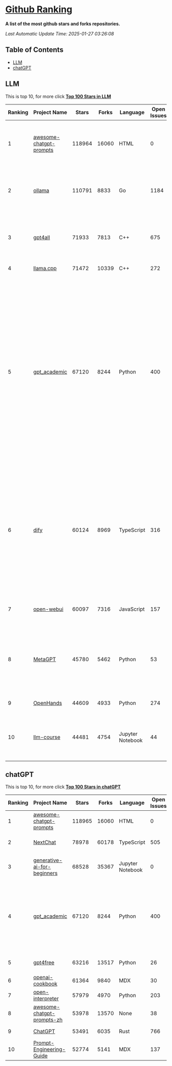 [Github Ranking](./README.md)
==========

**A list of the most github stars and forks repositories.**

*Last Automatic Update Time: 2025-01-27 03:26:08*

## Table of Contents
 * [LLM](#LLM)
 * [chatGPT](#chatGPT)

## LLM

This is top 10, for more click **[Top 100 Stars in LLM](Top100/LLM.md)**

| Ranking | Project Name | Stars | Forks | Language | Open Issues | Description | Last Commit |
| ------- | ------------ | ----- | ----- | -------- | ----------- | ----------- | ----------- |
| 1 | [awesome-chatgpt-prompts](https://github.com/f/awesome-chatgpt-prompts) | 118964 | 16060 | HTML | 0 | This repo includes ChatGPT prompt curation to use ChatGPT and other LLM tools better. | 2025-01-14T08:29:16Z |
| 2 | [ollama](https://github.com/ollama/ollama) | 110791 | 8833 | Go | 1184 | Get up and running with Llama 3.3, Phi 4, Gemma 2, and other large language models. | 2025-01-27T02:36:19Z |
| 3 | [gpt4all](https://github.com/nomic-ai/gpt4all) | 71933 | 7813 | C++ | 675 | GPT4All: Run Local LLMs on Any Device. Open-source and available for commercial use. | 2025-01-24T19:15:24Z |
| 4 | [llama.cpp](https://github.com/ggerganov/llama.cpp) | 71472 | 10339 | C++ | 272 | LLM inference in C/C++ | 2025-01-26T21:45:32Z |
| 5 | [gpt_academic](https://github.com/binary-husky/gpt_academic) | 67120 | 8244 | Python | 400 | 为GPT/GLM等LLM大语言模型提供实用化交互接口，特别优化论文阅读/润色/写作体验，模块化设计，支持自定义快捷按钮&函数插件，支持Python和C++等项目剖析&自译解功能，PDF/LaTex论文翻译&总结功能，支持并行问询多种LLM模型，支持chatglm3等本地模型。接入通义千问, deepseekcoder, 讯飞星火, 文心一言, llama2, rwkv, claude2, moss等。 | 2025-01-21T17:50:40Z |
| 6 | [dify](https://github.com/langgenius/dify) | 60124 | 8969 | TypeScript | 316 | Dify is an open-source LLM app development platform. Dify's intuitive interface combines AI workflow, RAG pipeline, agent capabilities, model management, observability features and more, letting you quickly go from prototype to production. | 2025-01-27T03:19:30Z |
| 7 | [open-webui](https://github.com/open-webui/open-webui) | 60097 | 7316 | JavaScript | 157 | User-friendly AI Interface (Supports Ollama, OpenAI API, ...) | 2025-01-24T16:41:02Z |
| 8 | [MetaGPT](https://github.com/geekan/MetaGPT) | 45780 | 5462 | Python | 53 | 🌟 The Multi-Agent Framework: First AI Software Company, Towards Natural Language Programming | 2024-12-18T02:20:32Z |
| 9 | [OpenHands](https://github.com/All-Hands-AI/OpenHands) | 44609 | 4933 | Python | 274 | 🙌 OpenHands: Code Less, Make More | 2025-01-27T02:03:08Z |
| 10 | [llm-course](https://github.com/mlabonne/llm-course) | 44481 | 4754 | Jupyter Notebook | 44 | Course to get into Large Language Models (LLMs) with roadmaps and Colab notebooks. | 2025-01-22T22:32:51Z |


## chatGPT

This is top 10, for more click **[Top 100 Stars in chatGPT](Top100/chatGPT.md)**

| Ranking | Project Name | Stars | Forks | Language | Open Issues | Description | Last Commit |
| ------- | ------------ | ----- | ----- | -------- | ----------- | ----------- | ----------- |
| 1 | [awesome-chatgpt-prompts](https://github.com/f/awesome-chatgpt-prompts) | 118965 | 16060 | HTML | 0 | This repo includes ChatGPT prompt curation to use ChatGPT and other LLM tools better. | 2025-01-14T08:29:16Z |
| 2 | [NextChat](https://github.com/ChatGPTNextWeb/NextChat) | 78978 | 60178 | TypeScript | 505 | ✨ Local and Fast AI Assistant. Support: Web \| iOS \| MacOS \| Android \|  Linux \| Windows | 2025-01-22T13:40:37Z |
| 3 | [generative-ai-for-beginners](https://github.com/microsoft/generative-ai-for-beginners) | 68528 | 35367 | Jupyter Notebook | 0 | 21 Lessons, Get Started Building with Generative AI  🔗 https://microsoft.github.io/generative-ai-for-beginners/ | 2025-01-24T09:53:19Z |
| 4 | [gpt_academic](https://github.com/binary-husky/gpt_academic) | 67120 | 8244 | Python | 400 | 为GPT/GLM等LLM大语言模型提供实用化交互接口，特别优化论文阅读/润色/写作体验，模块化设计，支持自定义快捷按钮&函数插件，支持Python和C++等项目剖析&自译解功能，PDF/LaTex论文翻译&总结功能，支持并行问询多种LLM模型，支持chatglm3等本地模型。接入通义千问, deepseekcoder, 讯飞星火, 文心一言, llama2, rwkv, claude2, moss等。 | 2025-01-21T17:50:40Z |
| 5 | [gpt4free](https://github.com/xtekky/gpt4free) | 63216 | 13517 | Python | 26 | The official gpt4free repository \| various collection of powerful language models | 2025-01-26T16:52:30Z |
| 6 | [openai-cookbook](https://github.com/openai/openai-cookbook) | 61364 | 9840 | MDX | 30 | Examples and guides for using the OpenAI API | 2025-01-27T00:37:20Z |
| 7 | [open-interpreter](https://github.com/OpenInterpreter/open-interpreter) | 57979 | 4970 | Python | 203 | A natural language interface for computers | 2025-01-24T13:02:04Z |
| 8 | [awesome-chatgpt-prompts-zh](https://github.com/PlexPt/awesome-chatgpt-prompts-zh) | 53978 | 13570 | None | 38 | ChatGPT 中文调教指南。各种场景使用指南。学习怎么让它听你的话。 | 2025-01-01T08:34:33Z |
| 9 | [ChatGPT](https://github.com/lencx/ChatGPT) | 53491 | 6035 | Rust | 766 | 🔮 ChatGPT Desktop Application (Mac, Windows and Linux) | 2024-08-29T17:58:11Z |
| 10 | [Prompt-Engineering-Guide](https://github.com/dair-ai/Prompt-Engineering-Guide) | 52774 | 5141 | MDX | 137 | 🐙 Guides, papers, lecture, notebooks and resources for prompt engineering | 2025-01-21T20:22:08Z |

